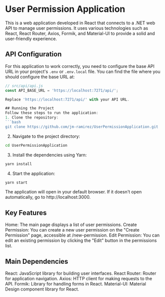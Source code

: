 # User Permission Application

This is a web application developed in React that connects to a .NET web API to manage user permissions. It uses various technologies such as React, React Router, Axios, Formik, and Material-UI to provide a solid and user-friendly experience.

## API Configuration

For this application to work correctly, you need to configure the base API URL in your project's `.env` or `.env.local` file. You can find the file where you should configure the base URL at:

```jsx
// src/api/api.js
const API_BASE_URL = 'https://localhost:7271/api/';

Replace 'https://localhost:7271/api/' with your API URL.

## Running the Project
Follow these steps to run the application:
1. Clone the repository:
```bash
git clone https://github.com/jm-ramirez/UserPermissionApplication.git
```

2. Navigate to the project directory:
```bash
cd UserPermissionApplication
```

3. Install the dependencies using Yarn:
```bash
yarn install
```

4. Start the application:
```bash
yarn start
```

The application will open in your default browser. If it doesn't open automatically, go to http://localhost:3000.

## Key Features
Home: The main page displays a list of user permissions.
Create Permission: You can create a new user permission on the "Create Permission" page, accessible at /new-permission.
Edit Permission: You can edit an existing permission by clicking the "Edit" button in the permissions list.

## Main Dependencies
React: JavaScript library for building user interfaces.
React Router: Router for application navigation.
Axios: HTTP client for making requests to the API.
Formik: Library for handling forms in React.
Material-UI: Material Design component library for React.

